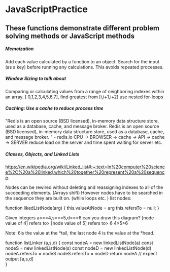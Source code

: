 # JavaScriptPractice

## These functions demonstrate different problem solving methods or JavaScript methods
##### Memoization
Add each value calculated by a function to an object.  Search for the input (as a key) before running any calculations. This avoids repeated processes.

##### Window Sizing to talk about 
Comparing or calculating values from a range of neighboring indexes within an array. 
[ 0,1,2,3,4,5,6,7], 
find greatest from [i,i+1,i+2]
use nested for-loops

<!-- 
for (i=0;i<a.length-window_size;i++){
    for (j=i;i<a.length;i++){
    }
} 
-->

##### Caching: Use a cache to reduce process time
"Redis is an open source (BSD licensed), in-memory data structure store, used as a database, cache, and message broker. Redis is an open source (BSD licensed), in-memory data structure store, used as a database, cache, and message broker. " - redis.io
 CPU -> BROWSER -> cache -> API -> cache -> SERVER 
reduce load on the server and time spent waiting for server etc.

##### Classes, Objects, and Linked Lists
https://en.wikipedia.org/wiki/Linked_list#:~:text=In%20computer%20science%2C%20a%20linked,which%20together%20represent%20a%20sequence.

Nodes can be rewired without deleting and reassigning indexes to all of the succeeding elements.  (Arrays shift)
However nodes have to be searched in the sequence they are built on. (while loops etc. )
list nodes: 


function likedListNode(arg) {
    this.valueAtNode = arg
    this.refersTo = null;
}

Given integers a===4,s===5,d===6 can you draw this diagram? 
[node value of 4] refers to> [node value of 5] refers to> 6
4>5>6


Note: 6is the value at the *tail, the last node
        4 is the value at the *head.



function listLinker (a,s,d) {
    const nodeA = new linkedListNode(a)
    const nodeS = new linkedListNode(s)
    const nodeD = new linkedListNode(d)
    nodeA.refersTo = nodeS
    nodeS.refersTo = nodeD
    return nodeA // expect output [a,s,d]     
}